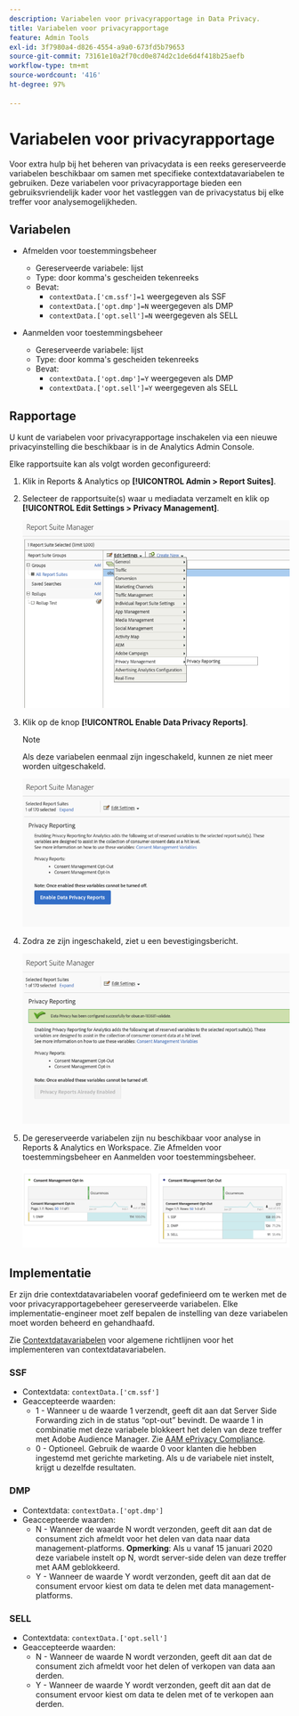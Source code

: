 ```yaml
---
description: Variabelen voor privacyrapportage in Data Privacy.
title: Variabelen voor privacyrapportage
feature: Admin Tools
exl-id: 3f7980a4-d826-4554-a9a0-673fd5b79653
source-git-commit: 73161e10a2f70cd0e874d2c1de6d4f418b25aefb
workflow-type: tm+mt
source-wordcount: '416'
ht-degree: 97%

---
```


# Variabelen voor privacyrapportage

Voor extra hulp bij het beheren van privacydata is een reeks gereserveerde variabelen beschikbaar om samen met specifieke contextdatavariabelen te gebruiken.
Deze variabelen voor privacyrapportage bieden een gebruiksvriendelijk kader voor het vastleggen van de privacystatus bij elke treffer voor analysemogelijkheden.

## Variabelen

* Afmelden voor toestemmingsbeheer
   * Gereserveerde variabele: lijst
   * Type: door komma&#39;s gescheiden tekenreeks
   * Bevat:
      * `contextData.['cm.ssf']=1` weergegeven als SSF
      * `contextData.['opt.dmp']=N` weergegeven als DMP
      * `contextData.['opt.sell']=N` weergegeven als SELL

* Aanmelden voor toestemmingsbeheer
   * Gereserveerde variabele: lijst
   * Type: door komma&#39;s gescheiden tekenreeks
   * Bevat:
      * `contextData.['opt.dmp']=Y` weergegeven als DMP
      * `contextData.['opt.sell']=Y` weergegeven als SELL

## Rapportage

U kunt de variabelen voor privacyrapportage inschakelen via een nieuwe privacyinstelling die beschikbaar is in de Analytics Admin Console.

Elke rapportsuite kan als volgt worden geconfigureerd:
1. Klik in Reports &amp; Analytics op **[!UICONTROL Admin > Report Suites]**.
1. Selecteer de rapportsuite(s) waar u mediadata verzamelt en klik op **[!UICONTROL Edit Settings > Privacy Management]**.

   ![](assets/rsm-privacy-select.png)

1. Klik op de knop **[!UICONTROL Enable Data Privacy Reports]**.

   >[!NOTE]
   >
   >Als deze variabelen eenmaal zijn ingeschakeld, kunnen ze niet meer worden uitgeschakeld.

   ![](assets/rsm-privacy-enable.png)

1. Zodra ze zijn ingeschakeld, ziet u een bevestigingsbericht.

   ![](assets/rsm-privacy-config.png)

1. De gereserveerde variabelen zijn nu beschikbaar voor analyse in Reports &amp; Analytics en Workspace. Zie Afmelden voor toestemmingsbeheer en Aanmelden voor toestemmingsbeheer.

   ![](assets/consent-management.png)

## Implementatie

Er zijn drie contextdatavariabelen vooraf gedefinieerd om te werken met de voor privacyrapportagebeheer gereserveerde variabelen.  Elke implementatie-engineer moet zelf bepalen de instelling van deze variabelen moet worden beheerd en gehandhaafd.

Zie [Contextdatavariabelen](/help/implement/vars/page-vars/contextdata.md) voor algemene richtlijnen voor het implementeren van contextdatavariabelen.

### SSF

* Contextdata: `contextData.['cm.ssf']`
* Geaccepteerde waarden:
   * 1 - Wanneer u de waarde 1 verzendt, geeft dit aan dat Server Side Forwarding zich in de status “opt-out” bevindt. De waarde 1 in combinatie met deze variabele blokkeert het delen van deze treffer met Adobe Audience Manager. Zie [AAM ePrivacy Compliance](https://experienceleague.adobe.com/docs/audience-manager/user-guide/overview/data-privacy/data-privacy.html?lang=en).
   * 0 - Optioneel. Gebruik de waarde 0 voor klanten die hebben ingestemd met gerichte marketing. Als u de variabele niet instelt, krijgt u dezelfde resultaten.

### DMP

* Contextdata: `contextData.['opt.dmp']`
* Geaccepteerde waarden:
   * N - Wanneer de waarde N wordt verzonden, geeft dit aan dat de consument zich afmeldt voor het delen van data naar data management-platforms.  **Opmerking**: Als u vanaf 15 januari 2020 deze variabele instelt op N, wordt server-side delen van deze treffer met AAM geblokkeerd.
   * Y - Wanneer de waarde Y wordt verzonden, geeft dit aan dat de consument ervoor kiest om data te delen met data management-platforms.

### SELL

* Contextdata: `contextData.['opt.sell']`
* Geaccepteerde waarden:
   * N - Wanneer de waarde N wordt verzonden, geeft dit aan dat de consument zich afmeldt voor het delen of verkopen van data aan derden.
   * Y - Wanneer de waarde Y wordt verzonden, geeft dit aan dat de consument ervoor kiest om data te delen met of te verkopen aan derden.
